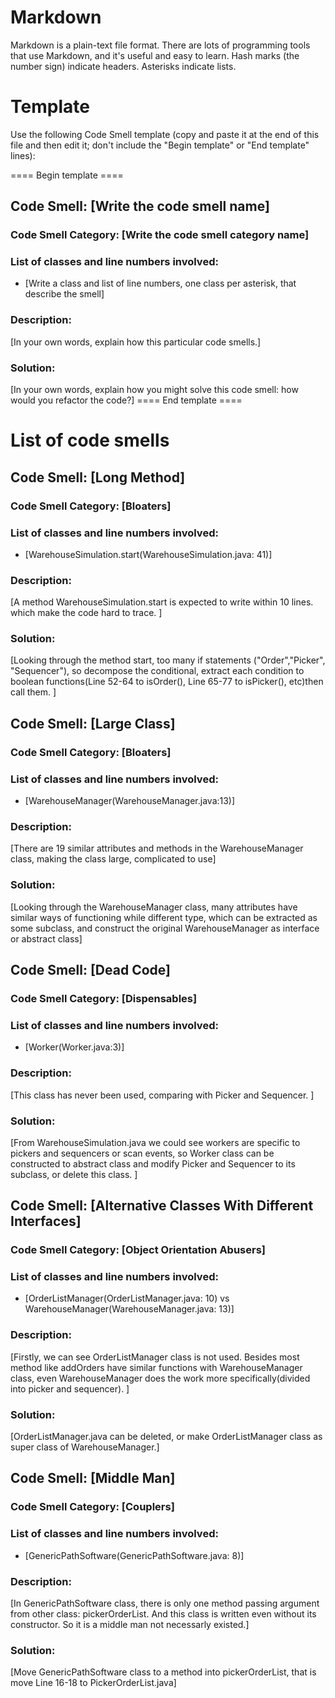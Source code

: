 # Markdown

Markdown is a plain-text file format. There are lots of programming tools that use Markdown, and it's useful and
easy to learn. Hash marks (the number sign) indicate headers. Asterisks indicate lists.

# Template

Use the following Code Smell template (copy and paste it at the end of this file and then edit it; don't include the "Begin template" or "End template" lines):

==== Begin template ====
## Code Smell: [Write the code smell name]

### Code Smell Category: [Write the code smell category name]

### List of classes and line numbers involved:

* [Write a class and list of line numbers, one class per asterisk, that describe the smell]

### Description:

[In your own words, explain how this particular code smells.]

### Solution:

[In your own words, explain how you might solve this code smell:
how would you refactor the code?]
==== End template ====

# List of code smells

## Code Smell: [Long Method]

### Code Smell Category: [Bloaters]

### List of classes and line numbers involved:

* [WarehouseSimulation.start(WarehouseSimulation.java: 41)]

### Description:

[A method WarehouseSimulation.start is expected to write within 10 lines. which make the code hard to trace. ]

### Solution:

[Looking through the method start, too many if statements ("Order","Picker", "Sequencer"), so decompose the
conditional, extract each condition to boolean functions(Line 52-64 to isOrder(), Line 65-77 to isPicker(), etc)then
call them. ]

## Code Smell: [Large Class]

### Code Smell Category: [Bloaters]

### List of classes and line numbers involved:

* [WarehouseManager(WarehouseManager.java:13)]

### Description:

[There are 19 similar attributes and methods in the WarehouseManager class, making the class large, complicated to use]

### Solution:

[Looking through the WarehouseManager class, many attributes have similar ways of functioning while different type,
which can be extracted as some subclass, and construct the original WarehouseManager as interface or abstract class]

## Code Smell: [Dead Code]

### Code Smell Category: [Dispensables]

### List of classes and line numbers involved:

* [Worker(Worker.java:3)]

### Description:

[This class has never been used, comparing with Picker and Sequencer. ]

### Solution:

[From WarehouseSimulation.java we could see workers are specific to pickers and sequencers or scan events, so Worker
class can be constructed to abstract class and modify Picker and Sequencer to its subclass, or delete this class. ]

## Code Smell: [Alternative Classes With Different Interfaces]

### Code Smell Category: [Object Orientation Abusers]

### List of classes and line numbers involved:

* [OrderListManager(OrderListManager.java: 10) vs WarehouseManager(WarehouseManager.java: 13)]

### Description:

[Firstly, we can see OrderListManager class is not used. Besides most method like addOrders have similar functions with
  WarehouseManager class, even WarehouseManager does the work more specifically(divided into picker and sequencer). ]

### Solution:

[OrderListManager.java can be deleted, or make OrderListManager class as super class of WarehouseManager.]

## Code Smell: [Middle Man]

### Code Smell Category: [Couplers]

### List of classes and line numbers involved:

* [GenericPathSoftware(GenericPathSoftware.java: 8)]

### Description:

[In GenericPathSoftware class, there is only one method passing argument from other class: pickerOrderList. And this
class is written even without its constructor. So it is a middle man not necessarly existed.]

### Solution:

[Move GenericPathSoftware class to a method into pickerOrderList, that is move Line 16-18 to PickerOrderList.java]

